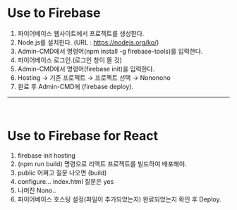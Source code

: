 # Use to Firebase

1. 파이어베이스 웹사이트에서 프로젝트를 생성한다.
2. Node.js를 설치한다. (URL : https://nodejs.org/ko/)
3. Admin-CMD에서 명령어(npm install -g firebase-tools)를 입력한다.
4. 파이어베이스 로그인.(로그인 창이 뜰 것)
5. Admin-CMD에서 명령어(firebase init)을 입력한다.
6. Hosting → 기존 프로젝트 → 프로젝트 선택 → Nononono
7. 완료 후 Admin-CMD에 (firebase deploy).

***
<br>

# Use to Firebase for React

1. firebase init hosting
2. (npm run build) 명령으로 리액트 프로젝트를 빌드하여 배포해야.
3. public 어쩌고 질문 나오면 (build)
4. configure... index.html 질문은 yes
5. 나머진 Nono..
6. 파이어베이스 호스팅 설정(파일이 추가되었는지) 완료되었는지 확인 후 Deploy.
